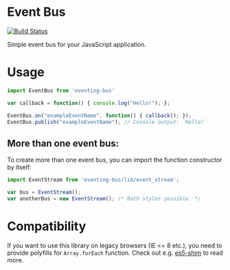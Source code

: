 # Event Bus

[![Build Status](https://travis-ci.org/arkency/event-bus.svg?branch=master)](https://travis-ci.org/arkency/event-bus)

Simple event bus for your JavaScript application.

# Usage

````javascript
import EventBus from 'eventing-bus'

var callback = function() { console.log("Hello!"); };

EventBus.on("exampleEventName", function() { callback(); });
EventBus.publish("exampleEventName"); // Console output: `Hello!`
````

## More than one event bus:

To create more than one event bus, you can import the function constructor by itself:

````javascript
import EventStream from 'eventing-bus/lib/event_stream';

var bus = EventStream();
var anotherBus = new EventStream(); /* Both styles possible. */
````

# Compatibility

If you want to use this library on legacy browsers (IE <= 8 etc.), you need to
provide polyfills for `Array.forEach` function. Check out e.g.
 [es5-shim](https://github.com/es-shims/es5-shim) to read more.
